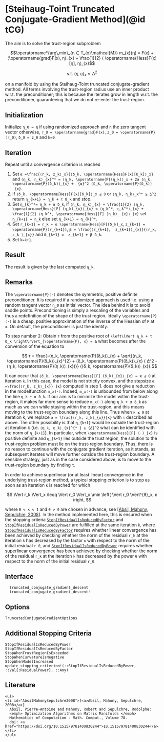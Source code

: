 # [Steihaug-Toint Truncated Conjugate-Gradient Method](@id tCG)

The aim is to solve the trust-region subproblem

```math
\operatorname*{arg\,min}_{η  ∈  T_{x}\mathcal{M}} m_{x}(η) = F(x) +
⟨\operatorname{grad}F(x), η⟩_{x} + \frac{1}{2} ⟨
\operatorname{Hess}F(x)[η], η⟩_{x}
```

```math
\text{s.t.} \; ⟨η, η⟩_{x} \leq {Δ}^2
```

on a manifold by using the Steihaug-Toint truncated conjugate-gradient method.
All terms involving the trust-region radius use an inner product w.r.t. the
preconditioner; this is because the iterates grow in length w.r.t. the
preconditioner, guaranteeing that we do not re-enter the trust-region.

## Initialization

Initialize ``η_0 = η`` if using randomized approach and
``η`` the zero tangent vector otherwise, ``r_0 = \operatorname{grad}F(x)``,
``z_0 = \operatorname{P}(r_0)``, ``δ_0 = z_0`` and ``k=0``

## Iteration

Repeat until a convergence criterion is reached

1. Set ``α =\frac{⟨r_k, z_k⟩_x}{⟨δ_k, \operatorname{Hess}F(x)[δ_k]⟩_x}`` and
    ``⟨η_k, η_k⟩_{x}^* = ⟨η_k, \operatorname{P}(η_k)⟩_x +
    2α ⟨η_k, \operatorname{P}(δ_k)⟩_{x} +  {α}^2
    ⟨δ_k, \operatorname{P}(δ_k)⟩_{x}``.
2. If ``⟨δ_k, \operatorname{Hess}F(x)[δ_k]⟩_x ≤ 0`` or ``⟨η_k, η_k⟩_x^* ≥ Δ^2``
    return ``η_{k+1} = η_k + τ δ_k`` and stop.
3. Set ``η_{k}^*= η_k + α δ_k``, if
    ``⟨η_k, η_k⟩_{x} + \frac{1}{2} ⟨η_k,
    \operatorname{Hess}[F] (η_k)_{x}⟩_{x} ≤ ⟨η_k^*,
    η_k^*⟩_{x} + \frac{1}{2} ⟨η_k^*,
    \operatorname{Hess}[F] (η_k)_ {x}⟩_{x}``
    set ``η_{k+1} = η_k`` else set ``η_{k+1} = η_{k}^*``.
4. Set ``r_{k+1} = r_k + α \operatorname{Hess}[F](δ_k)_x``,
     ``z_{k+1} = \operatorname{P}(r_{k+1})``,
     ``β = \frac{⟨r_{k+1},  z_{k+1}⟩_{x}}{⟨r_k, z_k
   ⟩_{x}}`` and ``δ_{k+1} = -z_{k+1} + β δ_k``.
5. Set ``k=k+1``.

## Result

The result is given by the last computed ``η_k``.

## Remarks

The ``\operatorname{P}(⋅)`` denotes the symmetric, positive deﬁnite
preconditioner. It is required if a randomized approach is used i.e. using
a random tangent vector ``η_0`` as initial
vector. The idea behind it is to avoid saddle points. Preconditioning is
simply a rescaling of the variables and thus a redeﬁnition of the shape of
the trust region. Ideally ``\operatorname{P}(⋅)`` is a cheap, positive
approximation of the inverse of the Hessian of ``F`` at ``x``. On
default, the preconditioner is just the identity.

To step number 2: Obtain ``τ`` from the positive root of
``\left\lVert η_k + τ δ_k \right\rVert_{\operatorname{P}, x} = Δ``
what becomes after the conversion of the equation to

````math
 τ = \frac{-⟨η_k, \operatorname{P}(δ_k)⟩_{x} +
 \sqrt{⟨η_k, \operatorname{P}(δ_k)⟩_{x}^{2} +
 ⟨δ_k, \operatorname{P}(δ_k)⟩_{x} ( Δ^2 -
 ⟨η_k, \operatorname{P}(η_k)⟩_{x})}}
 {⟨δ_k, \operatorname{P}(δ_k)⟩_{x}}.
````

It can occur that ``⟨δ_k, \operatorname{Hess}[F] (δ_k)_{x}⟩_{x}
= κ ≤ 0`` at iteration ``k``. In this case, the model is not strictly
convex, and the stepsize ``α =\frac{⟨r_k, z_k⟩_{x}}
{κ}`` computed in step 1. does not give a reduction in the modelfunction
``m_x(⋅)``. Indeed, ``m_x(⋅)`` is unbounded from below along the
line ``η_k + α δ_k``. If our aim is to minimize the model within
the trust-region, it makes far more sense to reduce ``m_x(⋅)`` along
``η_k + α δ_k`` as much as we can while staying within the
trust-region, and this means moving to the trust-region boundary along this
line. Thus when ``κ ≤ 0`` at iteration k, we replace ``α =
\frac{⟨r_k, z_k⟩_{x}}{κ}`` with ``τ`` described as above.
The other possibility is that ``η_{k+1}`` would lie outside the trust-region at
iteration k (i.e. ``⟨η_k, η_k⟩_{x}^{* }
≥ {Δ}^2`` what can be identified with the norm of ``η_{k+1}``). In
particular, when ``\operatorname{Hess}[F] (⋅)_{x}`` is positive deﬁnite
and ``η_{k+1}`` lies outside the trust region, the solution to the
trust-region problem must lie on the trust-region boundary. Thus, there
is no reason to continue with the conjugate gradient iteration, as it
stands, as subsequent iterates will move further outside the trust-region
boundary. A sensible strategy, just as in the case considered above, is to
move to the trust-region boundary by ﬁnding ``τ``.

In order to achieve superlinear (or at least linear) convergence in the underlying 
trust-region method, a typical stopping criterion is to stop as soon as an iteration ``k``
is reached for which

```math
  \Vert r_k \Vert_x \leqq \Vert r_0 \Vert_x \min \left( \Vert r_0 \Vert^{θ}_x, κ \right, 
```

where ``0 < κ < 1`` and ``θ > 0`` are chosen in advance, see 
[[Absil, Mahony, Sepulchre, 2008](#AbsilMahonySepulchre2008)]. In the method 
implemented here, this is ensured when the stopping criteria 
[`StopIfResidualIsReducedByFactor`](@ref) and [`StopIfResidualIsReducedByPower`](@ref) 
are fulfilled at the same iteration ``k``, where [`StopIfResidualIsReducedByFactor`](@ref) 
requires whether linear convergence has been achieved by checking whether 
the norm of the residual ``r_k`` at the iteration ``k`` has decreased by 
the factor ``κ`` with respect to the norm of the initial residual ``r_0``, and 
[`StopIfResidualIsReducedByPower`](@ref) requires whether superlinear convergence 
has been achieved by checking whether the norm of the residual ``r_k`` at 
the iteration ``k`` has decreased by the power ``θ`` with respect to the norm 
of the initial residual ``r_0``. 

## Interface

```@docs
  truncated_conjugate_gradient_descent
  truncated_conjugate_gradient_descent!
```

## Options

```@docs
TruncatedConjugateGradientOptions
```

## Additional Stopping Criteria

```@docs
StopIfResidualIsReducedByPower
StopIfResidualIsReducedByFactor
StopWhenTrustRegionIsExceeded
StopWhenCurvatureIsNegative
StopWhenModelIncreased
update_stopping_criterion!(::StopIfResidualIsReducedByPower, ::Val{:ResidualPower}, ::Any)
```

## Literature 

```@raw html
<ul>
<li id="AbsilMahonySepulchre2008">[<a>Absil, Mahony, Sepulchre, 2008</a>]
  Absil, Pierre-Antoine and Mahony, Robert and Sepulchre, Rodolphe: 
  <emph> Optimization Algorithms on Matrix Manifolds </emph>
  Mathematics of Computation - Math. Comput., Volume 78.
  doi: <a href="https://doi.org/10.1515/9781400830244">10.1515/9781400830244</a>,
</li>
</ul>
```